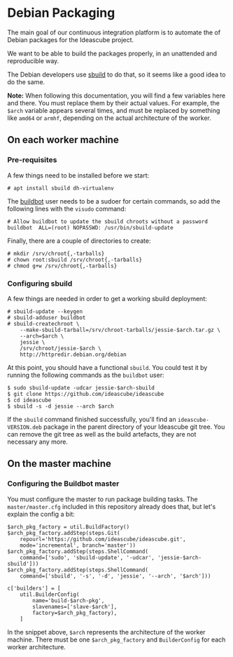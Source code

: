 # Debian Packaging

The main goal of our continuous integration platform is to automate the
of Debian packages for the Ideascube project.

We want to be able to build the packages properly, in an unattended and
reproducible way.

The Debian developers use [sbuild](https://wiki.debian.org/sbuild) to do that,
so it seems like a good idea to do the same.

**Note:** When following this documentation, you will find a few variables
here and there. You must replace them by their actual values. For example, the
`$arch` variable appears several times, and must be replaced by something like
`amd64` or `armhf`, depending on the actual architecture of the worker.

## On each worker machine

### Pre-requisites

A few things need to be installed before we start:

```
# apt install sbuild dh-virtualenv
```

The [buildbot](buildbot.md) user needs to be a sudoer for certain commands, so
add the following lines with the `visudo` command:

```
# Allow buildbot to update the sbuild chroots without a password
buildbot  ALL=(root) NOPASSWD: /usr/bin/sbuild-update
```

Finally, there are a couple of directories to create:

```
# mkdir /srv/chroot{,-tarballs}
# chown root:sbuild /srv/chroot{,-tarballs}
# chmod g+w /srv/chroot{,-tarballs}
```

### Configuring sbuild

A few things are needed in order to get a working sbuild deployment:

```
# sbuild-update --keygen
# sbuild-adduser buildbot
# sbuild-createchroot \
    --make-sbuild-tarball=/srv/chroot-tarballs/jessie-$arch.tar.gz \
    --arch=$arch \
    jessie \
    /srv/chroot/jessie-$arch \
    http://httpredir.debian.org/debian
```

At this point, you should have a functional `sbuild`. You could test it by
running the following commands as the `buildbot` user:

```
$ sudo sbuild-update -udcar jessie-$arch-sbuild
$ git clone https://github.com/ideascube/ideascube
$ cd ideascube
$ sbuild -s -d jessie --arch $arch
```

If the `sbuild` command finished successfully, you'll find an
`ideascube-VERSION.deb` package in the parent directory of your Ideascube git
tree. You can remove the git tree as well as the build artefacts, they are not
necessary any more.

## On the master machine

### Configuring the Buildbot master

You must configure the master to run package building tasks. The
`master/master.cfg` included in this repository already does that, but let's
explain the config a bit:

```
$arch_pkg_factory = util.BuildFactory()
$arch_pkg_factory.addStep(steps.Git(
    repourl='https://github.com/ideascube/ideascube.git',
    mode='incremental', branch='master'))
$arch_pkg_factory.addStep(steps.ShellCommand(
    command=['sudo', 'sbuild-update', '-udcar', 'jessie-$arch-sbuild']))
$arch_pkg_factory.addStep(steps.ShellCommand(
    command=['sbuild', '-s', '-d', 'jessie', '--arch', '$arch']))

c['builders'] = [
    util.BuilderConfig(
        name='build-$arch-pkg',
        slavenames=['slave-$arch'],
        factory=$arch_pkg_factory),
    ]
```

In the snippet above, `$arch` represents the architecture of the worker
machine. There must be one `$arch_pkg_factory` and `BuilderConfig` for each
worker architecture.
